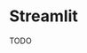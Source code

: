 # Streamlit

<!--
https://app.pluralsight.com/library/courses/build-web-apps-python-streamlit/table-of-contents
-->

TODO
